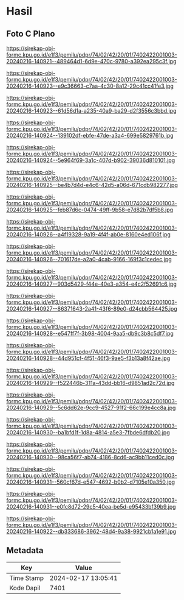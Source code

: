 # Hasil

## Foto C Plano

https://sirekap-obj-formc.kpu.go.id/e1f3/pemilu/pdpr/74/02/42/20/01/7402422001003-20240216-140921--489464d1-6d9e-470c-9780-a392ea295c3f.jpg

https://sirekap-obj-formc.kpu.go.id/e1f3/pemilu/pdpr/74/02/42/20/01/7402422001003-20240216-140923--e9c36663-c7aa-4c30-8a12-29c41cc41fe3.jpg

https://sirekap-obj-formc.kpu.go.id/e1f3/pemilu/pdpr/74/02/42/20/01/7402422001003-20240216-140923--61d56d1a-a235-40a9-ba29-d2f3556c3bbd.jpg

https://sirekap-obj-formc.kpu.go.id/e1f3/pemilu/pdpr/74/02/42/20/01/7402422001003-20240216-140924--139102df-ebfe-47de-a3a4-699e5829761b.jpg

https://sirekap-obj-formc.kpu.go.id/e1f3/pemilu/pdpr/74/02/42/20/01/7402422001003-20240216-140924--5e964f69-3a1c-407d-b902-39036d810101.jpg

https://sirekap-obj-formc.kpu.go.id/e1f3/pemilu/pdpr/74/02/42/20/01/7402422001003-20240216-140925--be4b7d4d-e4c6-42d5-a06d-671cdb982277.jpg

https://sirekap-obj-formc.kpu.go.id/e1f3/pemilu/pdpr/74/02/42/20/01/7402422001003-20240216-140925--feb87d6c-0474-49ff-9b58-e7d82b7df5b8.jpg

https://sirekap-obj-formc.kpu.go.id/e1f3/pemilu/pdpr/74/02/42/20/01/7402422001003-20240216-140926--a4f19328-9a19-4f4f-ab0e-8160e4ed106f.jpg

https://sirekap-obj-formc.kpu.go.id/e1f3/pemilu/pdpr/74/02/42/20/01/7402422001003-20240216-140926--701617de-a2a0-4cab-9166-169f3c1cedec.jpg

https://sirekap-obj-formc.kpu.go.id/e1f3/pemilu/pdpr/74/02/42/20/01/7402422001003-20240216-140927--903d5429-f44e-40e3-a354-e4c2f52691c6.jpg

https://sirekap-obj-formc.kpu.go.id/e1f3/pemilu/pdpr/74/02/42/20/01/7402422001003-20240216-140927--86371643-2a41-43f6-89e0-d24cbb564425.jpg

https://sirekap-obj-formc.kpu.go.id/e1f3/pemilu/pdpr/74/02/42/20/01/7402422001003-20240216-140928--e547ff7f-3b98-4004-9aa5-db9c3b8c5df7.jpg

https://sirekap-obj-formc.kpu.go.id/e1f3/pemilu/pdpr/74/02/42/20/01/7402422001003-20240216-140928--44d951cf-4f51-46f3-9ae5-f3b13a8f42ae.jpg

https://sirekap-obj-formc.kpu.go.id/e1f3/pemilu/pdpr/74/02/42/20/01/7402422001003-20240216-140929--f522446b-311a-43dd-bb16-d9851ad2c72d.jpg

https://sirekap-obj-formc.kpu.go.id/e1f3/pemilu/pdpr/74/02/42/20/01/7402422001003-20240216-140929--5c6dd62e-9cc9-4527-91f2-66c199e4cc8a.jpg

https://sirekap-obj-formc.kpu.go.id/e1f3/pemilu/pdpr/74/02/42/20/01/7402422001003-20240216-140930--ba1bfd1f-1d8a-4814-a5e3-7fbde6dfdb20.jpg

https://sirekap-obj-formc.kpu.go.id/e1f3/pemilu/pdpr/74/02/42/20/01/7402422001003-20240216-140930--98ca56f7-ab74-4186-8cd6-ac9bb11ced0c.jpg

https://sirekap-obj-formc.kpu.go.id/e1f3/pemilu/pdpr/74/02/42/20/01/7402422001003-20240216-140931--560cf67d-e547-4692-b0b2-d7105e10a350.jpg

https://sirekap-obj-formc.kpu.go.id/e1f3/pemilu/pdpr/74/02/42/20/01/7402422001003-20240216-140931--e0fc8d72-29c5-40ea-be5d-e95433bf39b9.jpg

https://sirekap-obj-formc.kpu.go.id/e1f3/pemilu/pdpr/74/02/42/20/01/7402422001003-20240216-140922--db333686-3962-48d4-9a38-9921cb1a1e91.jpg


## Metadata

| Key        | Value               |
| ---------- | ------------------- |
| Time Stamp | 2024-02-17 13:05:41 |
| Kode Dapil | 7401                |



